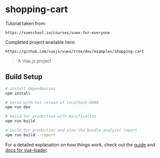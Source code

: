 # shopping-cart
Tutorial taken from:

	https://vueschool.io/courses/vuex-for-everyone

Completed project available here:

	https://github.com/vuejs/vuex/tree/dev/examples/shopping-cart


> A Vue.js project

## Build Setup

``` bash
# install dependencies
npm install

# serve with hot reload at localhost:8080
npm run dev

# build for production with minification
npm run build

# build for production and view the bundle analyzer report
npm run build --report
```

For a detailed explanation on how things work, check out the [guide](http://vuejs-templates.github.io/webpack/) and [docs for vue-loader](http://vuejs.github.io/vue-loader).
